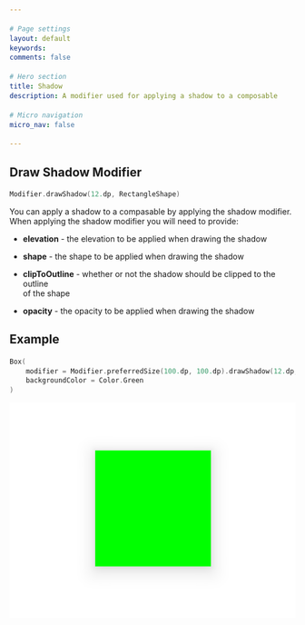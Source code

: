 ```yaml
---

# Page settings
layout: default
keywords:
comments: false

# Hero section
title: Shadow
description: A modifier used for applying a shadow to a composable

# Micro navigation
micro_nav: false

---
```


## Draw Shadow Modifier

```kotlin
Modifier.drawShadow(12.dp, RectangleShape)
```

You can apply a shadow to a compasable by applying the shadow modifier. When applying the shadow modifier you will need to provide:

  * **elevation** - the elevation to be applied when drawing the shadow

  * **shape** - the shape to be applied when drawing the shadow

  * **clipToOutline** - whether or not the shadow should be clipped to the outline  
  of the shape

  * **opacity** - the opacity to be applied when drawing the shadow

## Example

```kotlin
Box(
    modifier = Modifier.preferredSize(100.dp, 100.dp).drawShadow(12.dp, RectangleShape),
    backgroundColor = Color.Green
)
```

![Shadow](/academy/core/media/shadow.png)
